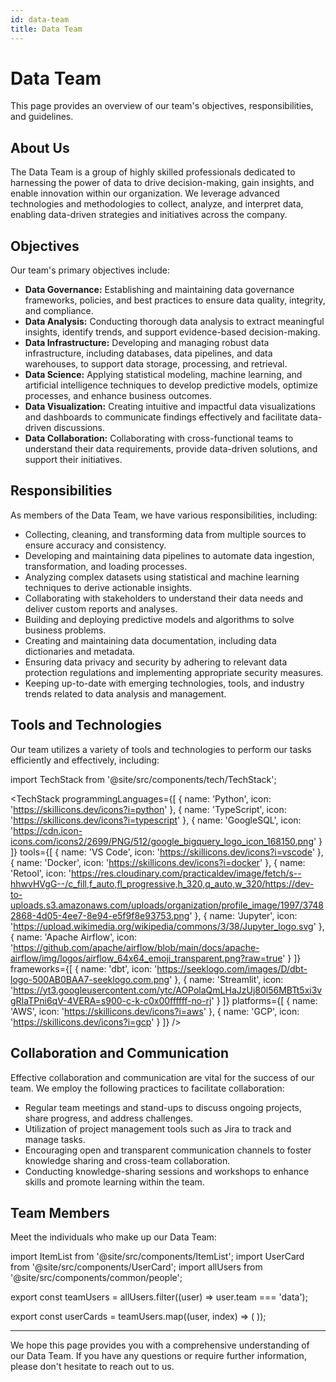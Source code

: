 ```yaml
---
id: data-team
title: Data Team
---
```


# Data Team

This page provides an overview of our team's objectives, responsibilities, and guidelines.

## About Us

The Data Team is a group of highly skilled professionals dedicated to harnessing the power of data to drive decision-making, gain insights, and enable innovation within our organization. We leverage advanced technologies and methodologies to collect, analyze, and interpret data, enabling data-driven strategies and initiatives across the company.

## Objectives

Our team's primary objectives include:

- **Data Governance:** Establishing and maintaining data governance frameworks, policies, and best practices to ensure data quality, integrity, and compliance.
- **Data Analysis:** Conducting thorough data analysis to extract meaningful insights, identify trends, and support evidence-based decision-making.
- **Data Infrastructure:** Developing and managing robust data infrastructure, including databases, data pipelines, and data warehouses, to support data storage, processing, and retrieval.
- **Data Science:** Applying statistical modeling, machine learning, and artificial intelligence techniques to develop predictive models, optimize processes, and enhance business outcomes.
- **Data Visualization:** Creating intuitive and impactful data visualizations and dashboards to communicate findings effectively and facilitate data-driven discussions.
- **Data Collaboration:** Collaborating with cross-functional teams to understand their data requirements, provide data-driven solutions, and support their initiatives.

## Responsibilities

As members of the Data Team, we have various responsibilities, including:

- Collecting, cleaning, and transforming data from multiple sources to ensure accuracy and consistency.
- Developing and maintaining data pipelines to automate data ingestion, transformation, and loading processes.
- Analyzing complex datasets using statistical and machine learning techniques to derive actionable insights.
- Collaborating with stakeholders to understand their data needs and deliver custom reports and analyses.
- Building and deploying predictive models and algorithms to solve business problems.
- Creating and maintaining data documentation, including data dictionaries and metadata.
- Ensuring data privacy and security by adhering to relevant data protection regulations and implementing appropriate security measures.
- Keeping up-to-date with emerging technologies, tools, and industry trends related to data analysis and management.

## Tools and Technologies

Our team utilizes a variety of tools and technologies to perform our tasks efficiently and effectively, including:

import TechStack from '@site/src/components/tech/TechStack';

<TechStack 
    programmingLanguages={[
        { 
            name: 'Python', 
            icon: 'https://skillicons.dev/icons?i=python' 
        },
        { 
            name: 'TypeScript', 
            icon: 'https://skillicons.dev/icons?i=typescript' 
        },
        { 
            name: 'GoogleSQL', 
            icon: 'https://cdn.icon-icons.com/icons2/2699/PNG/512/google_bigquery_logo_icon_168150.png' 
        }
    ]}
    tools={[
        { 
            name: 'VS Code', 
            icon: 'https://skillicons.dev/icons?i=vscode' 
        },
        { 
            name: 'Docker', 
            icon: 'https://skillicons.dev/icons?i=docker' 
        },
        { 
            name: 'Retool', 
            icon: 'https://res.cloudinary.com/practicaldev/image/fetch/s--hhwvHVgG--/c_fill,f_auto,fl_progressive,h_320,q_auto,w_320/https://dev-to-uploads.s3.amazonaws.com/uploads/organization/profile_image/1997/37482868-4d05-4ee7-8e94-e5f9f8e93753.png' 
        },
        { 
            name: 'Jupyter', 
            icon: 'https://upload.wikimedia.org/wikipedia/commons/3/38/Jupyter_logo.svg'
        },
        { 
            name: 'Apache Airflow', 
            icon: 'https://github.com/apache/airflow/blob/main/docs/apache-airflow/img/logos/airflow_64x64_emoji_transparent.png?raw=true'
        }
    ]}
    frameworks={[
        { 
            name: 'dbt', 
            icon: 'https://seeklogo.com/images/D/dbt-logo-500AB0BAA7-seeklogo.com.png' 
        },
        { 
            name: 'Streamlit', 
            icon: 'https://yt3.googleusercontent.com/ytc/AOPolaQmLHaJzUj80l56MBTt5xi3vgRIaTPni6qV-4VERA=s900-c-k-c0x00ffffff-no-rj' 
        }
    ]}
    platforms={[
        { 
            name: 'AWS', 
            icon: 'https://skillicons.dev/icons?i=aws' 
        },
        { 
            name: 'GCP', 
            icon: 'https://skillicons.dev/icons?i=gcp' 
        }
    ]}
/>


## Collaboration and Communication

Effective collaboration and communication are vital for the success of our team. We employ the following practices to facilitate collaboration:

- Regular team meetings and stand-ups to discuss ongoing projects, share progress, and address challenges.
- Utilization of project management tools such as Jira to track and manage tasks.
- Encouraging open and transparent communication channels to foster knowledge sharing and cross-team collaboration.
- Conducting knowledge-sharing sessions and workshops to enhance skills and promote learning within the team.

## Team Members

Meet the individuals who make up our Data Team:

import ItemList from '@site/src/components/ItemList';
import UserCard from '@site/src/components/UserCard';
import allUsers from '@site/src/components/common/people';

export const teamUsers = allUsers.filter((user) => user.team === 'data');



export const userCards = teamUsers.map((user, index) => (
        <UserCard item={user} />
      ));

<ItemList items={userCards} />

---------------------

We hope this page provides you with a comprehensive understanding of our Data Team. If you have any questions or require further information, please don't hesitate to reach out to us.
